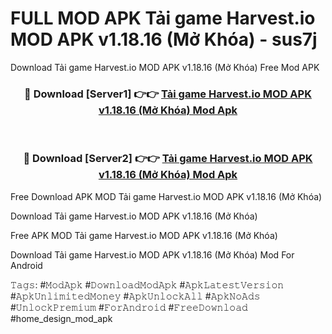 # FULL MOD APK Tải game Harvest.io MOD APK v1.18.16 (Mở Khóa) - sus7j
Download Tải game Harvest.io MOD APK v1.18.16 (Mở Khóa) Free Mod APK

<div align="center">
<h3>🔴 Download [Server1] 👉👉 <a href="https://apk-comot.site?title=Tải_game_Harvest.io_MOD_APK_v1.18.16_(Mở_Khóa)">Tải game Harvest.io MOD APK v1.18.16 (Mở Khóa) Mod Apk</a></h3><br>

<h3>🔴 Download [Server2] 👉👉 <a href="https://apk-comot.site?title=Tải_game_Harvest.io_MOD_APK_v1.18.16_(Mở_Khóa)">Tải game Harvest.io MOD APK v1.18.16 (Mở Khóa) Mod Apk</a></h3>
</div>


Free Download APK MOD Tải game Harvest.io MOD APK v1.18.16 (Mở Khóa)

Download Tải game Harvest.io MOD APK v1.18.16 (Mở Khóa) 

Free APK MOD Tải game Harvest.io MOD APK v1.18.16 (Mở Khóa) 

Download Tải game Harvest.io MOD APK v1.18.16 (Mở Khóa) Mod For Android

𝚃𝚊𝚐𝚜: #𝙼𝚘𝚍𝙰𝚙𝚔 #𝙳𝚘𝚠𝚗𝚕𝚘𝚊𝚍𝙼𝚘𝚍𝙰𝚙𝚔 #𝙰𝚙𝚔𝙻𝚊𝚝𝚎𝚜𝚝𝚅𝚎𝚛𝚜𝚒𝚘𝚗 #𝙰𝚙𝚔𝚄𝚗𝚕𝚒𝚖𝚒𝚝𝚎𝚍𝙼𝚘𝚗𝚎𝚢 #𝙰𝚙𝚔𝚄𝚗𝚕𝚘𝚌𝚔𝙰𝚕𝚕 #𝙰𝚙𝚔𝙽𝚘𝙰𝚍𝚜 #𝚄𝚗𝚕𝚘𝚌𝚔𝙿𝚛𝚎𝚖𝚒𝚞𝚖 #𝙵𝚘𝚛𝙰𝚗𝚍𝚛𝚘𝚒𝚍 #𝙵𝚛𝚎𝚎𝙳𝚘𝚠𝚗𝚕𝚘𝚊𝚍 #home_design_mod_apk
